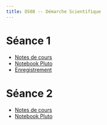 ```yaml
---
title: OS08 -- Démarche Scientifique
---
```


<!--
Voici les informations relatives à la prochaine séance en distanciel :

* **Horaire** : 04/02/2021 de 14H00 à 18H15 ;
* **Lien zoom** : <https://us02web.zoom.us/j/87894977123?pwd=a1RQSzdvaVE3Uzl1Y29lc3dicWNwUT09> ;
* **Meeting ID** : `878 9497 7123` ;
* **Mot de passe** : `x1LBBS`.
-->

# Séance 1

* [Notes de cours](20210128/notes.pdf)
* [Notebook Pluto](20210128/notebook.html)
* [Enregistrement](https://filesender.renater.fr/?s=download&token=d95aedf4-35d6-4d1e-a5f9-a5854f7a35c5)

# Séance 2

* [Notes de cours](20210204/notes.pdf)
* [Notebook Pluto](20210204/notebook.html)

<!--
# Examen

* [Énoncé](sujet.pdf)

# Documents TP/TD

1. [Notebook différences finies](fd.html)
1. [Notebook TP 0](tp0/sujet.html)
1. [Notebook TP 1](tp1/sujet.html)
1. Session Zoom du 05/11/2020

	- [Sujet de l'examen blanc](sujet.pdf)
	- [Correction](20201105.pdf)
	- [Application numérique](20201105_AN.html)
	- Enregistrements [audio](https://filesender.renater.fr/download.php?token=c5a70e3f-91bd-47ef-9986-3d09b95b75b3&files_ids=2857049) et [vidéo](https://filesender.renater.fr/download.php?token=c5a70e3f-91bd-47ef-9986-3d09b95b75b3&files_ids=2857050)
-->

